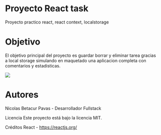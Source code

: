 # Proyecto React task
Proyecto practico react, react context, localstorage 

# Objetivo
El objetivo principal del proyecto es guardar borrar y eliminar tarea gracias a local storage simulando en maquetado una aplicacion completa con comentarios y estadisticas.

![](https://firebasestorage.googleapis.com/v0/b/imagenes-1ccc1.appspot.com/o/portafolio%2Ftask.png?alt=media&token=dce48c32-49a7-418b-a0f9-940d6ad2101e)

# Autores
Nicolas Betacur Pavas - Desarrollador Fullstack

Licencia
Este proyecto está bajo la licencia MIT.

Créditos
React - https://reactjs.org/
